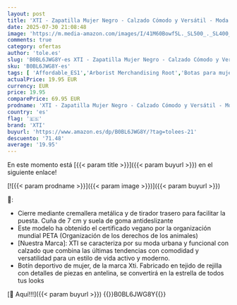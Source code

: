 ```yaml
---
layout: post
title: 'XTI - Zapatilla Mujer Negro - Calzado Cómodo y Versátil - Moda casual - Modelo 14104302  Talla 39 '
date: 2025-07-30 21:08:48
image: 'https://m.media-amazon.com/images/I/41M60Bowf5L._SL500_._SL400_.jpg'
comments: true
category: ofertas
author: 'tole.es'
slug: 'B0BL6JWG8Y-es XTI - Zapatilla Mujer Negro - Calzado Cómodo y Versátil -...'
sku: 'B0BL6JWG8Y-es'
tags: [ 'Affordable_ES1','Arborist Merchandising Root','Botas para mujer','Look good for less - Women ES','Luzca bien a precios bajos','Moda','Moda Mujer','Self Service','Special Features Stores','Zapatos para mujer','c8538d25-3af9-48d3-aeff-5f3ce5572a36_0','c8538d25-3af9-48d3-aeff-5f3ce5572a36_4401','c8538d25-3af9-48d3-aeff-5f3ce5572a36_7701','xti','zapatilla','🇪🇸', ]
actualPrice: 19.95 EUR
currency: EUR
price: 19.95
comparePrice: 69.95 EUR
prodname: 'XTI - Zapatilla Mujer Negro - Calzado Cómodo y Versátil - Moda casual - Modelo 14104302  Talla 39 '
country: 'es'
flag: '🇪🇸'
brand: 'XTI'
buyurl: 'https://www.amazon.es/dp/B0BL6JWG8Y/?tag=tolees-21'
descuento: '71.48'
average: '19.95'
---
```


En este momento está [{{< param title >}}]({{< param buyurl >}}) en el siguiente enlace!

[![{{< param prodname >}}]({{< param image >}})]({{< param buyurl >}})

🔎:

- Cierre mediante cremallera metálica y de tirador trasero para facilitar la puesta. Cuña de 7 cm y suela de goma antideslizante
- Este modelo ha obtenido el certificado vegano por la organización mundial PETA (Organización de los derechos de los animales)
- [Nuestra Marca]: XTI se caracteriza por su moda urbana y funcional con calzado que combina las últimas tendencias con comodidad y versatilidad para un estilo de vida activo y moderno.
- Botín deportivo de mujer, de la marca Xti. Fabricado en tejido de rejilla con detalles de piezas en antelina, se convertirá en la estrella de todos tus looks

[🛒 Aquí!!!]({{< param buyurl >}})
{{<world>}}B0BL6JWG8Y{{</world>}}
